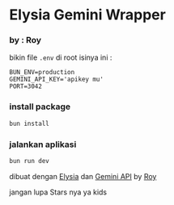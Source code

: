 # Elysia Gemini Wrapper
### by : Roy


bikin file `.env` di root isinya ini : 

```
BUN_ENV=production 
GEMINI_API_KEY='apikey mu'
PORT=3042
```

### install package

```bash
bun install 
```

### jalankan aplikasi

```bash
bun run dev
```

dibuat dengan [Elysia](https://elysiajs.com/) dan [Gemini API](https://ai.google.dev) by [Roy](https://github.com/idlanyor)


jangan lupa Stars nya ya kids 


